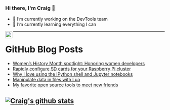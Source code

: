 ### Hi there, I'm Craig 👋

<!--
**CraigTeelFugro/CraigTeelFugro** is a ✨ _special_ ✨ repository because its `README.md` (this file) appears on your GitHub profile.

Here are some ideas to get you started:
-->

- 🔭 I’m currently working on the DevTools team
- 🌱 I’m currently learning everything I can

[<img align="left" alt="Craig Teel | LinkedIn" width="22px" src="https://cdn.jsdelivr.net/npm/simple-icons@v3/icons/linkedin.svg" />][linkedin]

---

# GitHub Blog Posts

<!-- BLOG-POST-LIST:START -->
- [Women’s History Month spotlight: Honoring women developers](https://github.blog/2021-03-29-womens-history-month-spotlight-honoring-women-developers/)
- [Rapidly configure SD cards for your Raspberry Pi cluster](https://opensource.com/article/21/3/raspberry-pi-cluster)
- [Why I love using the IPython shell and Jupyter notebooks](https://opensource.com/article/21/3/ipython-shell-jupyter-notebooks)
- [Manipulate data in files with Lua](https://opensource.com/article/21/3/lua-files)
- [My favorite open source tools to meet new friends](https://opensource.com/article/21/3/open-source-streaming)
<!-- BLOG-POST-LIST:END -->

## [![Craig's github stats](https://github-readme-stats.vercel.app/api?username=craigteelfugro)](https://github.com/anuraghazra/github-readme-stats)


[linkedin]: https://linkedin.com/in/craig-teel-b8786771
